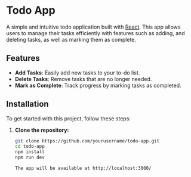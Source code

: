 # Todo App

A simple and intuitive todo application built with [React](https://reactjs.org/). This app allows users to manage their tasks efficiently with features such as adding, and deleting tasks, as well as marking them as complete.

## Features

- **Add Tasks**: Easily add new tasks to your to-do list.
- **Delete Tasks**: Remove tasks that are no longer needed.
- **Mark as Complete**: Track progress by marking tasks as completed.

## Installation

To get started with this project, follow these steps:

1. **Clone the repository:**

   ```bash
   git clone https://github.com/yourusername/todo-app.git
   cd todo-app
   npm install
   npm run dev

   The app will be available at http://localhost:3000/



